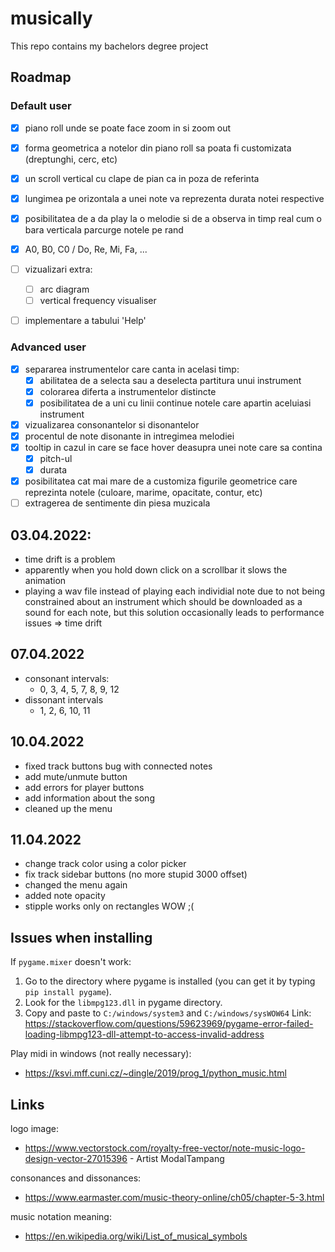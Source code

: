 # musically
This repo contains my bachelors degree project

## Roadmap

### Default user
- [x] piano roll unde se poate face zoom in si zoom out
- [x] forma geometrica a notelor din piano roll sa poata fi customizata (dreptunghi, cerc, etc)
- [x] un scroll vertical cu clape de pian ca in poza de referinta
- [x] lungimea pe orizontala a unei note va reprezenta durata notei respective
- [x] posibilitatea de a da play la o melodie si de a observa in timp real cum o bara verticala parcurge notele pe rand
- [x] A0, B0, C0 / Do, Re, Mi, Fa, ...
- [ ] vizualizari extra:
   - [ ] arc diagram
   - [ ] vertical frequency visualiser
- [ ] implementare a tabului 'Help'


### Advanced user
- [x] separarea instrumentelor care canta in acelasi timp:
   - [x] abilitatea de a selecta sau a deselecta partitura unui instrument
   - [x] colorarea diferta a instrumentelor distincte
   - [x] posibilitatea de a uni cu linii continue notele care apartin aceluiasi instrument
- [x] vizualizarea consonantelor si disonantelor
- [x] procentul de note disonante in intregimea melodiei
- [x] tooltip in cazul in care se face hover deasupra unei note care sa contina
   - [x] pitch-ul
   - [x] durata
- [x] posibilitatea cat mai mare de a customiza figurile geometrice care reprezinta notele (culoare, marime, opacitate, contur, etc)
- [ ] extragerea de sentimente din piesa muzicala

## 03.04.2022:
   - time drift is a problem
   - apparently when you hold down click on a scrollbar it slows the animation
   - playing a wav file instead of playing each individial note due to not being
   constrained about an instrument which should be downloaded as a sound for each note,
   but this solution occasionally leads to performance issues => time drift

## 07.04.2022
   - consonant intervals:
      - 0, 3, 4, 5, 7, 8, 9, 12
   - dissonant intervals
      - 1, 2, 6, 10, 11

## 10.04.2022
   - fixed track buttons bug with connected notes
   - add mute/unmute button
   - add errors for player buttons
   - add information about the song
   - cleaned up the menu

## 11.04.2022
   - change track color using a color picker
   - fix track sidebar buttons (no more stupid 3000 offset)
   - changed the menu again
   - added note opacity
   - stipple works only on rectangles WOW ;(

## Issues when installing
If `pygame.mixer` doesn't work:
   1.  Go to the directory where pygame is installed (you can get it by typing `pip install pygame`).
   2.  Look for the `libmpg123.dll` in pygame directory.
   3.  Copy and paste to `C:/windows/system3` and `C:/windows/sysWOW64`
   Link: https://stackoverflow.com/questions/59623969/pygame-error-failed-loading-libmpg123-dll-attempt-to-access-invalid-address

Play midi in windows (not really necessary):
   - https://ksvi.mff.cuni.cz/~dingle/2019/prog_1/python_music.html

## Links
logo image:
   - https://www.vectorstock.com/royalty-free-vector/note-music-logo-design-vector-27015396 - Artist ModalTampang

consonances and dissonances:
   - https://www.earmaster.com/music-theory-online/ch05/chapter-5-3.html

music notation meaning:
   - https://en.wikipedia.org/wiki/List_of_musical_symbols

